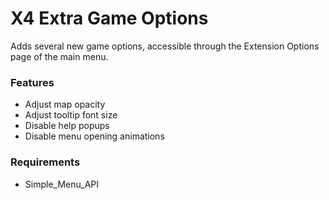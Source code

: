 # X4 Extra Game Options
Adds several new game options, accessible through the Extension Options page of the main menu.

### Features
* Adjust map opacity
* Adjust tooltip font size
* Disable help popups
* Disable menu opening animations

### Requirements
* Simple_Menu_API
